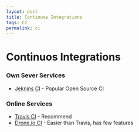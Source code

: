 ```yaml
---
layout: post
title: Continuos Integrations
tags: CI
permalink: ci
---
```


# Continuos Integrations

###  Own Sever Services
- [Jeknins CI]({{url}}/jenkins) - Popular Open Source CI


### Online Services
- [Travis CI]({{url}}/travis-ci) - Recommend
- [Drone.io CI]({{url}}/drone-ci) - Easier than Travis, has few features
